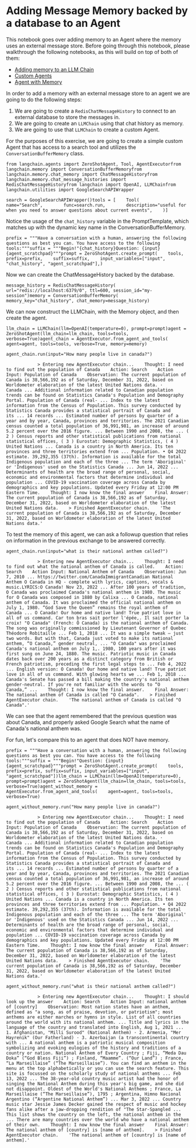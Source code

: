 Adding Message Memory backed by a database to an Agent
======================================================

This notebook goes over adding memory to an Agent where the memory uses an external message store. Before going through this notebook, please walkthrough the following notebooks, as this will build on top of both of them:

*   [Adding memory to an LLM Chain](/docs/modules/memory/how_to/adding_memory.html)
*   [Custom Agents](/docs/modules/agents/how_to/custom_agent.html)
*   [Agent with Memory](/docs/modules/memory/how_to/agent_with_memory.html)

In order to add a memory with an external message store to an agent we are going to do the following steps:

1.  We are going to create a `RedisChatMessageHistory` to connect to an external database to store the messages in.
2.  We are going to create an `LLMChain` using that chat history as memory.
3.  We are going to use that `LLMChain` to create a custom Agent.

For the purposes of this exercise, we are going to create a simple custom Agent that has access to a search tool and utilizes the `ConversationBufferMemory` class.

    from langchain.agents import ZeroShotAgent, Tool, AgentExecutorfrom langchain.memory import ConversationBufferMemoryfrom langchain.memory.chat_memory import ChatMessageHistoryfrom langchain.memory.chat_message_histories import RedisChatMessageHistoryfrom langchain import OpenAI, LLMChainfrom langchain.utilities import GoogleSearchAPIWrapper

    search = GoogleSearchAPIWrapper()tools = [    Tool(        name="Search",        func=search.run,        description="useful for when you need to answer questions about current events",    )]

Notice the usage of the `chat_history` variable in the PromptTemplate, which matches up with the dynamic key name in the ConversationBufferMemory.

    prefix = """Have a conversation with a human, answering the following questions as best you can. You have access to the following tools:"""suffix = """Begin!"{chat_history}Question: {input}{agent_scratchpad}"""prompt = ZeroShotAgent.create_prompt(    tools,    prefix=prefix,    suffix=suffix,    input_variables=["input", "chat_history", "agent_scratchpad"],)

Now we can create the ChatMessageHistory backed by the database.

    message_history = RedisChatMessageHistory(    url="redis://localhost:6379/0", ttl=600, session_id="my-session")memory = ConversationBufferMemory(    memory_key="chat_history", chat_memory=message_history)

We can now construct the LLMChain, with the Memory object, and then create the agent.

    llm_chain = LLMChain(llm=OpenAI(temperature=0), prompt=prompt)agent = ZeroShotAgent(llm_chain=llm_chain, tools=tools, verbose=True)agent_chain = AgentExecutor.from_agent_and_tools(    agent=agent, tools=tools, verbose=True, memory=memory)

    agent_chain.run(input="How many people live in canada?")

                > Entering new AgentExecutor chain...    Thought: I need to find out the population of Canada    Action: Search    Action Input: Population of Canada    Observation: The current population of Canada is 38,566,192 as of Saturday, December 31, 2022, based on Worldometer elaboration of the latest United Nations data. · Canada ... Additional information related to Canadian population trends can be found on Statistics Canada's Population and Demography Portal. Population of Canada (real- ... Index to the latest information from the Census of Population. This survey conducted by Statistics Canada provides a statistical portrait of Canada and its ... 14 records ... Estimated number of persons by quarter of a year and by year, Canada, provinces and territories. The 2021 Canadian census counted a total population of 36,991,981, an increase of around 5.2 percent over the 2016 figure. ... Between 1990 and 2008, the ... ( 2 ) Census reports and other statistical publications from national statistical offices, ( 3 ) Eurostat: Demographic Statistics, ( 4 ) United Nations ... Canada is a country in North America. Its ten provinces and three territories extend from ... Population. • Q4 2022 estimate. 39,292,355 (37th). Information is available for the total Indigenous population and each of the three ... The term 'Aboriginal' or 'Indigenous' used on the Statistics Canada ... Jun 14, 2022 ... Determinants of health are the broad range of personal, social, economic and environmental factors that determine individual and population ... COVID-19 vaccination coverage across Canada by demographics and key populations. Updated every Friday at 12:00 PM Eastern Time.    Thought: I now know the final answer    Final Answer: The current population of Canada is 38,566,192 as of Saturday, December 31, 2022, based on Worldometer elaboration of the latest United Nations data.    > Finished AgentExecutor chain.    'The current population of Canada is 38,566,192 as of Saturday, December 31, 2022, based on Worldometer elaboration of the latest United Nations data.'

To test the memory of this agent, we can ask a followup question that relies on information in the previous exchange to be answered correctly.

    agent_chain.run(input="what is their national anthem called?")

                > Entering new AgentExecutor chain...    Thought: I need to find out what the national anthem of Canada is called.    Action: Search    Action Input: National Anthem of Canada    Observation: Jun 7, 2010 ... https://twitter.com/CanadaImmigrantCanadian National Anthem O Canada in HQ - complete with lyrics, captions, vocals & music.LYRICS:O Canada! Nov 23, 2022 ... After 100 years of tradition, O Canada was proclaimed Canada's national anthem in 1980. The music for O Canada was composed in 1880 by Calixa ... O Canada, national anthem of Canada. It was proclaimed the official national anthem on July 1, 1980. “God Save the Queen” remains the royal anthem of Canada ... O Canada! Our home and native land! True patriot love in all of us command. Car ton bras sait porter l'épée,. Il sait porter la croix! "O Canada" (French: Ô Canada) is the national anthem of Canada. The song was originally commissioned by Lieutenant Governor of Quebec Théodore Robitaille ... Feb 1, 2018 ... It was a simple tweak — just two words. But with that, Canada just voted to make its national anthem, “O Canada,” gender neutral, ... "O Canada" was proclaimed Canada's national anthem on July 1,. 1980, 100 years after it was first sung on June 24, 1880. The music. Patriotic music in Canada dates back over 200 years as a distinct category from British or French patriotism, preceding the first legal steps to ... Feb 4, 2022 ... English version: O Canada! Our home and native land! True patriot love in all of us command. With glowing hearts we ... Feb 1, 2018 ... Canada's Senate has passed a bill making the country's national anthem gender-neutral. If you're not familiar with the words to “O Canada,” ...    Thought: I now know the final answer.    Final Answer: The national anthem of Canada is called "O Canada".    > Finished AgentExecutor chain.    'The national anthem of Canada is called "O Canada".'

We can see that the agent remembered that the previous question was about Canada, and properly asked Google Search what the name of Canada's national anthem was.

For fun, let's compare this to an agent that does NOT have memory.

    prefix = """Have a conversation with a human, answering the following questions as best you can. You have access to the following tools:"""suffix = """Begin!"Question: {input}{agent_scratchpad}"""prompt = ZeroShotAgent.create_prompt(    tools, prefix=prefix, suffix=suffix, input_variables=["input", "agent_scratchpad"])llm_chain = LLMChain(llm=OpenAI(temperature=0), prompt=prompt)agent = ZeroShotAgent(llm_chain=llm_chain, tools=tools, verbose=True)agent_without_memory = AgentExecutor.from_agent_and_tools(    agent=agent, tools=tools, verbose=True)

    agent_without_memory.run("How many people live in canada?")

                > Entering new AgentExecutor chain...    Thought: I need to find out the population of Canada    Action: Search    Action Input: Population of Canada    Observation: The current population of Canada is 38,566,192 as of Saturday, December 31, 2022, based on Worldometer elaboration of the latest United Nations data. · Canada ... Additional information related to Canadian population trends can be found on Statistics Canada's Population and Demography Portal. Population of Canada (real- ... Index to the latest information from the Census of Population. This survey conducted by Statistics Canada provides a statistical portrait of Canada and its ... 14 records ... Estimated number of persons by quarter of a year and by year, Canada, provinces and territories. The 2021 Canadian census counted a total population of 36,991,981, an increase of around 5.2 percent over the 2016 figure. ... Between 1990 and 2008, the ... ( 2 ) Census reports and other statistical publications from national statistical offices, ( 3 ) Eurostat: Demographic Statistics, ( 4 ) United Nations ... Canada is a country in North America. Its ten provinces and three territories extend from ... Population. • Q4 2022 estimate. 39,292,355 (37th). Information is available for the total Indigenous population and each of the three ... The term 'Aboriginal' or 'Indigenous' used on the Statistics Canada ... Jun 14, 2022 ... Determinants of health are the broad range of personal, social, economic and environmental factors that determine individual and population ... COVID-19 vaccination coverage across Canada by demographics and key populations. Updated every Friday at 12:00 PM Eastern Time.    Thought: I now know the final answer    Final Answer: The current population of Canada is 38,566,192 as of Saturday, December 31, 2022, based on Worldometer elaboration of the latest United Nations data.    > Finished AgentExecutor chain.    'The current population of Canada is 38,566,192 as of Saturday, December 31, 2022, based on Worldometer elaboration of the latest United Nations data.'

    agent_without_memory.run("what is their national anthem called?")

                > Entering new AgentExecutor chain...    Thought: I should look up the answer    Action: Search    Action Input: national anthem of [country]    Observation: Most nation states have an anthem, defined as "a song, as of praise, devotion, or patriotism"; most anthems are either marches or hymns in style. List of all countries around the world with its national anthem. ... Title and lyrics in the language of the country and translated into English, Aug 1, 2021 ... 1. Afghanistan, "Milli Surood" (National Anthem) · 2. Armenia, "Mer Hayrenik" (Our Fatherland) · 3. Azerbaijan (a transcontinental country with ... A national anthem is a patriotic musical composition symbolizing and evoking eulogies of the history and traditions of a country or nation. National Anthem of Every Country ; Fiji, “Meda Dau Doka” (“God Bless Fiji”) ; Finland, “Maamme”. (“Our Land”) ; France, “La Marseillaise” (“The Marseillaise”). You can find an anthem in the menu at the top alphabetically or you can use the search feature. This site is focussed on the scholarly study of national anthems ... Feb 13, 2022 ... The 38-year-old country music artist had the honor of singing the National Anthem during this year's big game, and she did not disappoint. Oldest of the World's National Anthems ; France, La Marseillaise (“The Marseillaise”), 1795 ; Argentina, Himno Nacional Argentino (“Argentine National Anthem”) ... Mar 3, 2022 ... Country music star Jessie James Decker gained the respect of music and hockey fans alike after a jaw-dropping rendition of "The Star-Spangled ... This list shows the country on the left, the national anthem in the ... There are many countries over the world who have a national anthem of their own.    Thought: I now know the final answer    Final Answer: The national anthem of [country] is [name of anthem].    > Finished AgentExecutor chain.    'The national anthem of [country] is [name of anthem].'